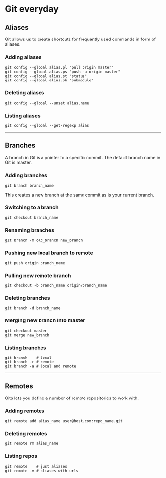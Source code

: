 # Git everyday 


## Aliases

Git allows us to create shortcuts for frequently used commands in form of aliases. 

### Adding aliases
	git config --global alias.pl "pull origin master"
	git config --global alias.ps "push -u origin master"
	git config --global alias.st "status" 
	git config --global alias.sb "submodule"
	
### Deleting aliases

	git config --global --unset alias.name
	
### Listing aliases

	git config --global --get-regexp alias

------

## Branches

A branch in Git is a pointer to a specific commit. The default branch name in Git is master.

### Adding branches

	git branch branch_name
	
This creates a new branch at the same commit as is your current branch.
	
### Switching to a branch

	git checkout branch_name

### Renaming branches

	git branch -m old_branch new_branch

### Pushing new local branch to remote

	git push origin branch_name
	
### Pulling new remote branch 

	git checkout -b branch_name origin/branch_name
	
### Deleting branches

	git branch -d branch_name
	
### Merging new branch into master

	git checkout master
	git merge new_branch
	
### Listing branches

	git branch    # local
	git branch -r # remote
	git branch -a # local and remote
	
------
	
## Remotes

Gits lets you define a number of remote repositories to work with.


### Adding remotes

	git remote add alias_name user@host.com:repo_name.git
	
### Deleting remotes

	git remote rm alias_name
	
### Listing repos

	git remote    # just aliases
	git remote -v # aliases with urls
	
